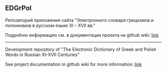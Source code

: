 ## EDGrPol
Репозиторий приложения сайта "Электронного словаря грецизмов и полонизмов в русском языке XI – XVII вв."

Подробню информацию см. в документации проекта на github wiki: [link](https://github.com/leramorozova/EDGrPol/wiki)

---

Development repository of "The Electronic Dictionary of Greek and Polish Words in Russian XI–XVII Centuries"

See project documentation in github wiki for more information: [link](https://github.com/leramorozova/EDGrPol/wiki)
